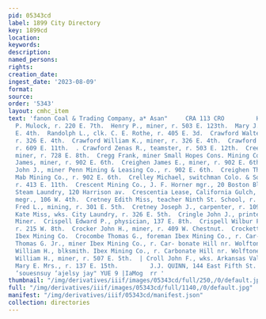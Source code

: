 ```yaml
---
pid: 05343cd
label: 1899 City Directory
key: 1899cd
location: 
keywords: 
description: 
named_persons: 
rights: 
creation_date: 
ingest_date: '2023-08-09'
format: 
source: 
order: '5343'
layout: cmhc_item
text: 'fanon Coal & Trading Company, a* Asan"     CRA 113 CRO         Harvey B., teamster
  P. Mulock, r. 220 E. 7th.  Henry P., miner, r. 503 E. 123th.  Mary J. Mrs., r. 326
  E. 4th.  Randolph L., clk. C. E. Rothe, r. 405 E. 3d.  Crawford Walter C., miner,
  r. 326 E. 4th.  Crawford William K., miner, r. 326 E. 4th.  Crawford Wilmer, teamster,
  r. 609 E. 11th.  . Crawford Zenas R., teamster, r. 503 E. 12th.  Creer Richard,
  miner, r. 728 E. 8th.  Cregg Frank, miner Small Hopes Cons. Mining Co.  Creighen
  James, miner, r. 902 E. 6th.  Creighen James E., miner, r. 902 E. 6th.  Creighen
  John J., miner Penn Mining & Leasing Co., r. 902 E. 6th.  Creighen Thomas, miner
  Mab Mining Co., r. 902 E. 6th.  Crelley Michael, switchman Colo. & Southern Ry.,
  r. 413 E. 11th.  Crescent Mining Co., J. F. Horner mgr., 20 Boston Blk.  Crescent
  Steam Laundry, 120 Harrison av.  Crescentia Lease, California Gulch, A. F. Wuensch
  megr., 106 W. 4th.  Cretney Edith Miss, teacher Ninth St. School, r. 138 E. 9th.  Cretney
  Fred L., mining, r. 301 E. 5th.  Cretney Joseph J., carpenter, r. 109 Oak.  Crilley
  Kate Miss, wks. City Laundry, r. 326 E. 5th.  Cringle John J., printer Leadville
  Miner.  Crispell Edward P., physician, 137 E. 8th.  Crispell Wilbur F., ore agt.,
  r. 215 W. 8th.  Crocker John H., miner, r. 409 W. Chestnut.  Crockett W. L., weighmaster
  Ibex Mining Co.  Crocombe Thomas G., foreman Ibex Mining Co., r. Car- bonate Hill.  Crocombe
  Thomas G. Jr., miner Ibex Mining Co., r. Car- bonate Hill nr. Wolftone Mine.  Crocombe
  William H., blksmith. Ibex Mining Co., r. Carbonate Hill nr. Wolftone Mine.  Crocombe
  William H., miner, r. 507 E. 5th.  | Croll John F., wks. Arkansas Valley Smelter.  Cromley
  Mary E. Mrs., r. 137 E. 15th.         J.J. QUINN, 144 East Fifth St. WALL PAP  suo]
  ‘souesnsuy ‘ajelsy jay" YUE 9 |IaMog  rr '
thumbnail: "/img/derivatives/iiif/images/05343cd/full/250,/0/default.jpg"
full: "/img/derivatives/iiif/images/05343cd/full/1140,/0/default.jpg"
manifest: "/img/derivatives/iiif/05343cd/manifest.json"
collection: directories
---
```


